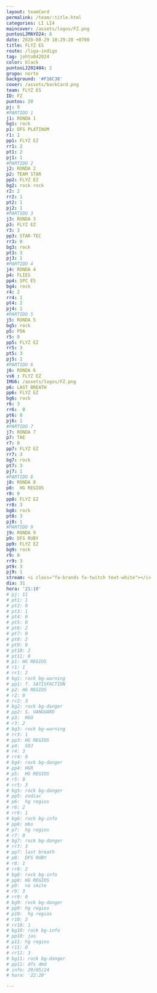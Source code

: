 ```yaml
---
layout: teamCard
permalink: /team/:title.html
categories: LI LI4
maincover: /assets/logos/FZ.png
puntosLJMAYO24: 8
date: 2020-08-29 10:29:20 +0700
title: FLYZ ES
route: /liga-indigo
tag: johto042024
color: black
puntosLJ202404: 2
grupo: norte
background: '#F16C38'
cover: /assets/backCard.png
team: FLYZ ES
ID: FZ
puntos: 20
pj: 9
#PARTIDO 1
j1: RONDA 1
bg1: rock
p1: DFS PLATINUM
r1: 1
pp1: FLYZ EZ
rr1: 2
pt1: 2
pj1: 1
#PARTIDO 2
j2: RONDA 2
p2: TEAM STAR
pp2: FLYZ EZ
bg2: rock rock
r2: 2
rr2: 1
pt2: 1
pj2: 1
#PARTIDO 3
j3: RONDA 3
p3: FLYZ EZ
r3: 3
pp3: STAR-TEC
rr3: 0
bg3: rock
pt3: 3
pj3: 1
#PARTIDO 4
j4: RONDA 4
p4: FLIES
pp4: SPC ES
bg4: rock 
r4: 2
rr4: 1
pt4: 2
pj4: 1
#PARTIDO 5
j5: RONDA 5
bg5: rock 
p5: POA
r5: 0
pp5: FLYZ EZ
rr5: 3
pt5: 3
pj5: 1
#PARTIDO 6
j6: RONDA 6
vs6 : FLYZ EZ
IMG6: /assets/logos/FZ.png
p6: LAST BREATH
pp6: FLYZ EZ
bg6: rock
r6: 3
rr6:  0
pt6: 0
pj6: 1
#PARTIDO 7
j7: RONDA 7
p7: TAE
r7: 0
pp7: FLYZ EZ
rr7: 3
bg7: rock 
pt7: 3
pj7: 1
#PARTIDO 8
j8: RONDA 8
p8:  HG REGIOS
r8: 0
pp8: FLYZ EZ
rr8: 3
bg8: rock 
pt8: 3
pj8: 1
#PARTIDO 9
j9: RONDA 9
p9: DFS RUBY
pp9: FLYZ EZ
bg9: rock
r9: 0
rr9: 3
pt9: 3
pj9: 1
stream: <i class="fa-brands fa-twitch text-white"></i>
dia: 31
hora: '21:10'
# pj: 11
# pt1: 1
# pt2: 0
# pt3: 1
# pt4: 0
# pt5: 0
# pt6: 2
# pt7: 0
# pt8: 2
# pt9: 0
# pt10: 2
# pt11: 0
# p1: HG REGIOS
# r1: 1
# rr1: 2
# bg1: rock bg-warning
# pp1: T. SATISFACTION
# p2: HG REGIOS
# r2: 0
# rr2: 3
# bg2: rock bg-danger
# pp2: S. VANGUARD
# p3:  HGO
# r3: 2
# bg3: rock bg-warning
# rr3: 1
# pp3: HG REGIOS
# p4:  SOJ
# r4: 3
# rr4: 0
# bg4: rock bg-danger
# pp4: HGR
# p5:  HG REGIOS
# r5: 0
# rr5: 3
# bg5: rock bg-danger
# pp5: zodiac
# p6:  hg regios
# r6: 2
# rr6: 1
# bg6: rock bg-info
# pp6: mbo
# p7:  hg regios
# r7: 0
# bg7: rock bg-danger
# rr7: 3
# pp7: last breath
# p8:  DFS RUBY
# r8: 1
# rr8: 2 
# bg8: rock bg-info
# pp8: HG REGIOS
# p9:  no smite
# r9: 3
# rr9: 0
# bg9: rock bg-danger
# pp9: hg regios
# p10:  hg regios
# r10: 2
# rr10: 1
# bg10: rock bg-info
# pp10: jas
# p11: hg regios
# r11: 0
# rr11: 3
# bg11: rock bg-danger
# pp11: dfs dmd
# info: 29/05/24
# hora: '22:20'

---
```



